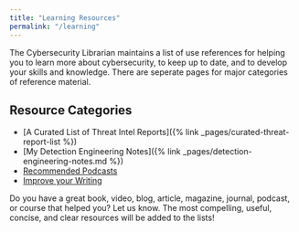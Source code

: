 ```yaml
---
title: "Learning Resources"
permalink: "/learning"
---
```


The Cybersecurity Librarian maintains a list of use references for helping you to learn more about cybersecurity, to keep up to date, and to develop your skills and knowledge. There are seperate pages for major categories of reference material.

## Resource Categories

- [A Curated List of Threat Intel Reports]({% link _pages/curated-threat-report-list %})
- [My Detection Engineering Notes]({% link _pages/detection-engineering-notes.md %})
- [Recommended Podcasts]({{site.baseurl}}/learning/podcasts)
- [Improve your Writing]({{site.baseurl}}/learning/writing)

Do you have a great book, video, blog, article, magazine, journal, podcast, or course that helped you? Let us know. The most compelling, useful, concise, and clear resources will be added to the lists!


